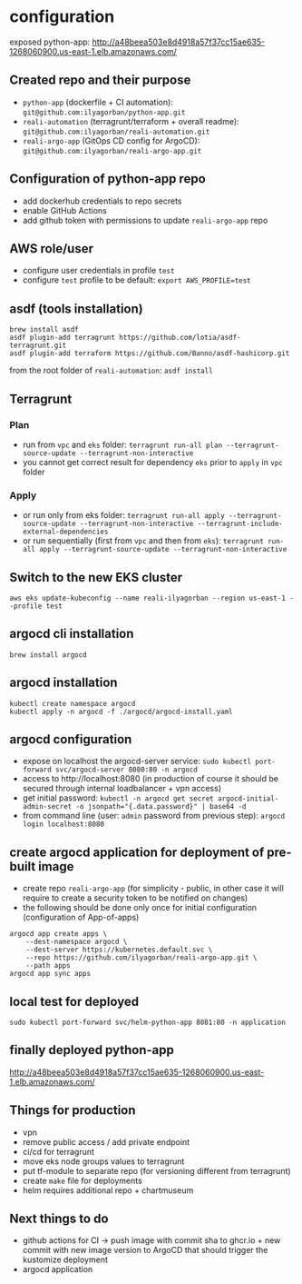 # configuration

exposed python-app: http://a48beea503e8d4918a57f37cc15ae635-1268060900.us-east-1.elb.amazonaws.com/

## Created repo and their purpose

- `python-app` (dockerfile + CI automation): `git@github.com:ilyagorban/python-app.git`
- `reali-automation` (terragrunt/terraform + overall readme): `git@github.com:ilyagorban/reali-automation.git`
- `reali-argo-app` (GitOps CD config for ArgoCD): `git@github.com:ilyagorban/reali-argo-app.git`

## Configuration of python-app repo

- add dockerhub credentials to repo secrets
- enable GitHub Actions
- add github token with permissions to update `reali-argo-app` repo

## AWS role/user

- configure user credentials in profile `test`
- configure `test` profile to be default: `export AWS_PROFILE=test`

## asdf (tools installation)

```
brew install asdf
asdf plugin-add terragrunt https://github.com/lotia/asdf-terragrunt.git
asdf plugin-add terraform https://github.com/Banno/asdf-hashicorp.git
```

from the root folder of `reali-automation`: `asdf install`

## Terragrunt

### Plan

- run from `vpc` and `eks` folder: `terragrunt run-all plan --terragrunt-source-update --terragrunt-non-interactive`
- you cannot get correct result for dependency `eks` prior to `apply` in `vpc` folder

### Apply

- or run only from eks folder: `terragrunt run-all apply --terragrunt-source-update --terragrunt-non-interactive --terragrunt-include-external-dependencies`
- or run sequentially (first from `vpc` and then from `eks`): `terragrunt run-all apply --terragrunt-source-update --terragrunt-non-interactive`

## Switch to the new EKS cluster

`aws eks update-kubeconfig --name reali-ilyagorban --region us-east-1 --profile test`

## argocd cli installation

`brew install argocd`

## argocd installation

```
kubectl create namespace argocd
kubectl apply -n argocd -f ./argocd/argocd-install.yaml
```

## argocd configuration

- expose on localhost the argocd-server service: `sudo kubectl port-forward svc/argocd-server 8080:80 -n argocd`
- access to http://localhost:8080 (in production of course it should be secured through internal loadbalancer + vpn access)
- get initial password: `kubectl -n argocd get secret argocd-initial-admin-secret -o jsonpath="{.data.password}" | base64 -d`
- from command line (user: `admin` password from previous step): `argocd login localhost:8080`

## create argocd application for deployment of pre-built image

- create repo `reali-argo-app` (for simplicity - public, in other case it will require to create a security token to be notified on changes)
- the following should be done only once for initial configuration (configuration of App-of-apps)

```
argocd app create apps \
    --dest-namespace argocd \
    --dest-server https://kubernetes.default.svc \
    --repo https://github.com/ilyagorban/reali-argo-app.git \
    --path apps
argocd app sync apps
```

## local test for deployed

`sudo kubectl port-forward svc/helm-python-app 8081:80 -n application`

## finally deployed python-app

http://a48beea503e8d4918a57f37cc15ae635-1268060900.us-east-1.elb.amazonaws.com/

## Things for production

- vpn
- remove public access / add private endpoint
- ci/cd for terragrunt
- move eks node groups values to terragrunt
- put tf-module to separate repo (for versioning different from terragrunt)
- create `make` file for deployments
- helm requires additional repo + chartmuseum

## Next things to do

- github actions for CI -> push image with commit sha to ghcr.io + new commit with new image version to ArgoCD that should trigger the kustomize deployment
- argocd application

